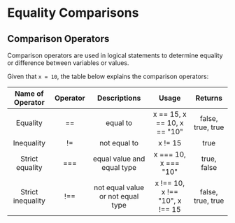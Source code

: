 # Equality Comparisons

## Comparison Operators

Comparison operators are used in logical statements to determine equality or difference between variables or values.

Given that `x = 10`, the table below explains the comparison operators:

| Name of Operator  | Operator |           Descriptions            |             Usage              |      Returns      |
| :---------------: | :------: | :-------------------------------: | :----------------------------: | :---------------: |
|     Equality      |    ==    |             equal to              |  x == 15, x == 10, x == "10"   | false, true, true |
|    Inequality     |    !=    |           not equal to            |            x != 15             |       true        |
|  Strict equality  |   ===    |    equal value and equal type     |      x === 10, x === "10"      |    true, false    |
| Strict inequality |   !==    | not equal value or not equal type | x !== 10, x !== "10", x !== 15 | false, true, true |
